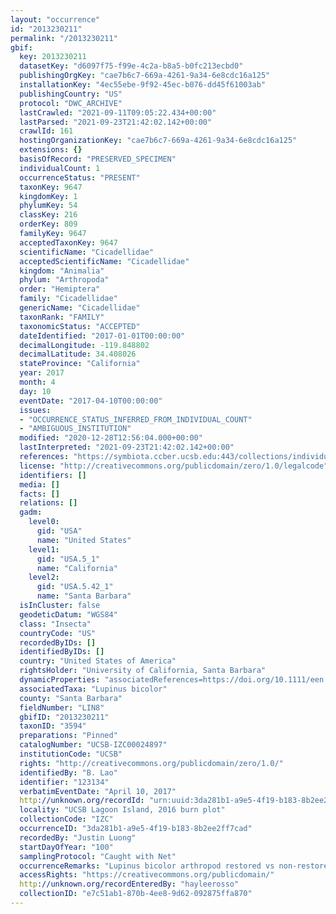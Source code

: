 ```yaml
---
layout: "occurrence"
id: "2013230211"
permalink: "/2013230211"
gbif:
  key: 2013230211
  datasetKey: "d6097f75-f99e-4c2a-b8a5-b0fc213ecbd0"
  publishingOrgKey: "cae7b6c7-669a-4261-9a34-6e8cdc16a125"
  installationKey: "4ec55ebe-9f92-45ec-b076-dd45f61003ab"
  publishingCountry: "US"
  protocol: "DWC_ARCHIVE"
  lastCrawled: "2021-09-11T09:05:22.434+00:00"
  lastParsed: "2021-09-23T21:42:02.142+00:00"
  crawlId: 161
  hostingOrganizationKey: "cae7b6c7-669a-4261-9a34-6e8cdc16a125"
  extensions: {}
  basisOfRecord: "PRESERVED_SPECIMEN"
  individualCount: 1
  occurrenceStatus: "PRESENT"
  taxonKey: 9647
  kingdomKey: 1
  phylumKey: 54
  classKey: 216
  orderKey: 809
  familyKey: 9647
  acceptedTaxonKey: 9647
  scientificName: "Cicadellidae"
  acceptedScientificName: "Cicadellidae"
  kingdom: "Animalia"
  phylum: "Arthropoda"
  order: "Hemiptera"
  family: "Cicadellidae"
  genericName: "Cicadellidae"
  taxonRank: "FAMILY"
  taxonomicStatus: "ACCEPTED"
  dateIdentified: "2017-01-01T00:00:00"
  decimalLongitude: -119.848802
  decimalLatitude: 34.408026
  stateProvince: "California"
  year: 2017
  month: 4
  day: 10
  eventDate: "2017-04-10T00:00:00"
  issues:
  - "OCCURRENCE_STATUS_INFERRED_FROM_INDIVIDUAL_COUNT"
  - "AMBIGUOUS_INSTITUTION"
  modified: "2020-12-28T12:56:04.000+00:00"
  lastInterpreted: "2021-09-23T21:42:02.142+00:00"
  references: "https://symbiota.ccber.ucsb.edu:443/collections/individual/index.php?occid=123134"
  license: "http://creativecommons.org/publicdomain/zero/1.0/legalcode"
  identifiers: []
  media: []
  facts: []
  relations: []
  gadm:
    level0:
      gid: "USA"
      name: "United States"
    level1:
      gid: "USA.5_1"
      name: "California"
    level2:
      gid: "USA.5.42_1"
      name: "Santa Barbara"
  isInCluster: false
  geodeticDatum: "WGS84"
  class: "Insecta"
  countryCode: "US"
  recordedByIDs: []
  identifiedByIDs: []
  country: "United States of America"
  rightsHolder: "University of California, Santa Barbara"
  dynamicProperties: "associatedReferences=https://doi.org/10.1111/een.12721; associatedReferences=https://escholarship.org/uc/item/64c550mk"
  associatedTaxa: "Lupinus bicolor"
  county: "Santa Barbara"
  fieldNumber: "LIN8"
  gbifID: "2013230211"
  taxonID: "3594"
  preparations: "Pinned"
  catalogNumber: "UCSB-IZC00024897"
  institutionCode: "UCSB"
  rights: "http://creativecommons.org/publicdomain/zero/1.0/"
  identifiedBy: "B. Lao"
  identifier: "123134"
  verbatimEventDate: "April 10, 2017"
  http://unknown.org/recordId: "urn:uuid:3da281b1-a9e5-4f19-b183-8b2ee2ff7cad"
  locality: "UCSB Lagoon Island, 2016 burn plot"
  collectionCode: "IZC"
  occurrenceID: "3da281b1-a9e5-4f19-b183-8b2ee2ff7cad"
  recordedBy: "Justin Luong"
  startDayOfYear: "100"
  samplingProtocol: "Caught with Net"
  occurrenceRemarks: "Lupinus bicolor arthropod restored vs non-restored project comparison"
  accessRights: "https://creativecommons.org/publicdomain/"
  http://unknown.org/recordEnteredBy: "hayleerosso"
  collectionID: "e7c51ab1-870b-4ee8-9d62-092875ffa870"
---
```

